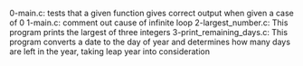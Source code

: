 0-main.c: tests that a given function gives correct output when given a case of 0
1-main.c: comment out cause of infinite loop
2-largest_number.c: This program prints the largest of three integers
3-print_remaining_days.c: This program converts a date to the day of year and determines how many days are left in the year, taking leap year into consideration
